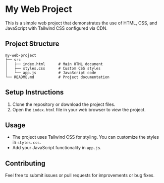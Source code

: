 # My Web Project

This is a simple web project that demonstrates the use of HTML, CSS, and JavaScript with Tailwind CSS configured via CDN.

## Project Structure

```
my-web-project
├── src
│   ├── index.html      # Main HTML document
│   ├── styles.css      # Custom CSS styles
│   └── app.js          # JavaScript code
└── README.md           # Project documentation
```

## Setup Instructions

1. Clone the repository or download the project files.
2. Open the `index.html` file in your web browser to view the project.

## Usage

- The project uses Tailwind CSS for styling. You can customize the styles in `styles.css`.
- Add your JavaScript functionality in `app.js`.

## Contributing

Feel free to submit issues or pull requests for improvements or bug fixes.